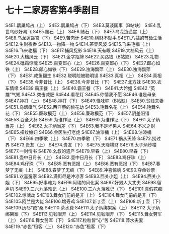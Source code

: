 # 七十二家房客第4季剧目
S4E1.鹊巢鸠占（上）
S4E2.鹊巢鸠占（下）
S4E3.莫谈国事（B站缺）
S4E4.乱世乌纱好易飞
S4E5.赌石（上）
S4E6.赌石（下）
S4E7.乌龙逍遥宫（上）
S4E8.乌龙逍遥宫（下）
S4E9.苦肉计
S4E10.横财不就手
S4E11.八姑的节俭生活
S4E12.生财夜香
S4E13.一物降一物
S4E14.茶壶风波
S4E15.飞来艳福（上）
S4E16.飞来艳福（下）
S4E17.捕风捉影
S4E18.天有眼
S4E19.大档风云（上）
S4E20.大档风云（下）
S4E21.金字招牌
S4E22.买路钱（B站缺）
S4E23.礼物
S4E24.砒霜惊魂
S4E25.百变郎心（上）
S4E26.百变郎心（下）
S4E27.郎心如铁（上）
S4E28.郎心如铁（下）
S4E29.浊海飘萍（上）
S4E30.浊海飘萍（下）
S4E31.咸鱼翻生
S4E32.聪明险被聪明误
S4E33.真相（上）
S4E34.真相（下）
S4E35.今非昔比（上）
S4E36.今非昔比（下）
S4E37.北方妹
S4E38.衣车情缘
S4E39.霸王餐（上）
S4E40.霸王餐（下）
S4E41.大妗姐
S4E42.“英雄”气短
S4E43.突击减肥
S4E44.看花灯
S4E45.你情我不愿
S4E46.谁是母亲
S4E47.神打（上）
S4E48.神打（下）
S4E49.怪味粽（B站缺）
S4E50.贫贱夫妻
S4E51.乌烟瘴气
S4E52.西洋蔡的桃花劫
S4E53.艳舞名花（上）
S4E54.艳舞名花（下）
S4E55.廉政模范（上）
S4E56.廉政模范（下）
S4E57.阴差阳错
S4E58.百全大补
S4E59.为谁作证（上）
S4E60.为谁作证（下）
S4E61.太子炳当差（上）
S4E62.太子炳当差（下）
S4E63.我不是坏男人
S4E64.不义之财
S4E65.扭纹媳妇
S4E66.金医生打老虎
S4E67.油漆桶（上）
S4E68.油漆桶（下）
S4E69.四季歌（上）
S4E70.四季歌（下）
S4E71.祸从天降
S4E72.捞过界
S4E73.贵友（上）
S4E74.贵友（下）
S4E75.天降横财
S4E76.太子炳炒楼
S4E77.一封情书
S4E78.幺叔的遗产
S4E79.早春（上）
S4E80.早春（下）
S4E81.壶中日月长（上）
S4E82.壶中日月长（下）
S4E83.鸡仔珠（上）
S4E84.鸡仔珠（下）
S4E85.恶有恶报（上）
S4E86.恶有恶报（下）
S4E87.春梦了无痕（上）
S4E88.春梦了无痕（下）
S4E89.冲喜惊魂
S4E90.夺命钞票
S4E91.欢喜冤家
S4E92.满街尽是冲凉客
S4E93.西关小姐（上）
S4E94.西关小姐（下）
S4E95.好事难为
S4E96.阿瑞的风化案
S4E97.好男人大丈夫
S4E98.留声机
S4E99.三六九落难记（上）
S4E100.三六九落难记（下）
S4E101.真假花痴
S4E102.惊魂劫
S4E103.舞女门前的是非（上）
S4E104.舞女门前的是非（下）
S4E105.阿兰是大佬
S4E106.增寿鸡
S4E107.新丁壶（上）
S4E108.新丁壶（下）
S4E109.历尽“疮”桑
S4E110.茶水费
S4E111.太子炳绑架案（上）
S4E112.太子炳绑架案（下）
S4E113.见钱眼开（上）
S4E114.见钱眼开（下）
S4E115.舞女劳军（上）
S4E116.舞女劳军（下）
S4E117.粒粒皆“心”苦
S4E118.萍水夫妻
S4E119.“赤色”租客（上）
S4E120.“赤色”租客（下）
<!-- 内容基于[闲看蜜蜂由蜜意]整理内容进行二次整理 https://space.bilibili.com/512513078 出处：bilibili -->